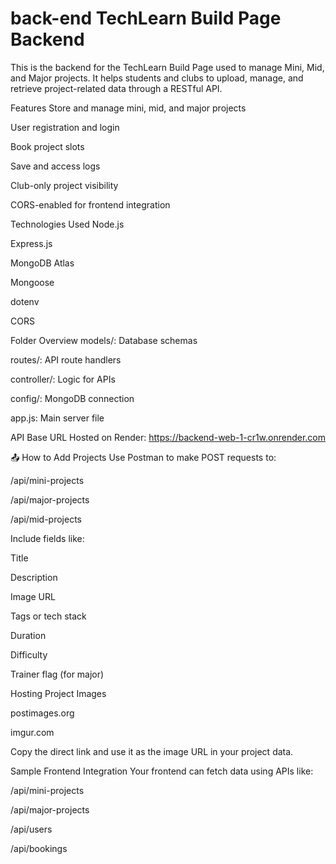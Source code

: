 # back-end TechLearn Build Page Backend
This is the backend for the TechLearn Build Page used to manage Mini, Mid, and Major projects. It helps students and clubs to upload, manage, and retrieve project-related data through a RESTful API.

Features
Store and manage mini, mid, and major projects

User registration and login

Book project slots

Save and access logs

Club-only project visibility

CORS-enabled for frontend integration

Technologies Used
Node.js

Express.js

MongoDB Atlas

Mongoose

dotenv

CORS

Folder Overview
models/: Database schemas

routes/: API route handlers

controller/: Logic for APIs

config/: MongoDB connection

app.js: Main server file

API Base URL
Hosted on Render:
https://backend-web-1-cr1w.onrender.com

📤 How to Add Projects
Use Postman to make POST requests to:

/api/mini-projects

/api/major-projects

/api/mid-projects

Include fields like:

Title

Description

Image URL

Tags or tech stack

Duration

Difficulty

Trainer flag (for major)

Hosting Project Images

postimages.org

imgur.com

Copy the direct link and use it as the image URL in your project data.

Sample Frontend Integration
Your frontend can fetch data using APIs like:

/api/mini-projects

/api/major-projects

/api/users

/api/bookings
